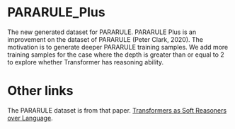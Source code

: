 # PARARULE_Plus
The new generated dataset for PARARULE.
PARARULE Plus is an improvement on the dataset of PARARULE (Peter Clark, 2020). The motivation is to generate deeper PARARULE training samples. We add more training samples for the case where the depth is greater than or equal to 2 to explore whether Transformer has reasoning ability.

# Other links
The PARARULE dataset is from that paper.
 [Transformers as Soft Reasoners over Language](https://arxiv.org/abs/2002.05867). 
